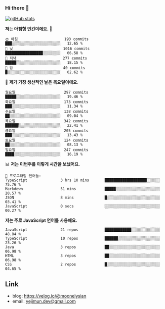 ### Hi there 👋

<!--
**moonelysian/moonelysian** is a ✨ _special_ ✨ repository because its `README.md` (this file) appears on your GitHub profile.

Here are some ideas to get you started:

- 🔭 I’m currently working on ...
- 🌱 I’m currently learning ...
- 👯 I’m looking to collaborate on ...
- 🤔 I’m looking for help with ...
- 💬 Ask me about ...
- 📫 How to reach me: ...
- 😄 Pronouns: ...
- ⚡ Fun fact: ...
-->

<!-- [![wakatime stats](https://github-readme-stats.vercel.app/api/wakatime?username=moonelysian)](https://github.com/anuraghazra/github-readme-stats) -->

[![gitHub stats](https://github-readme-stats.vercel.app/api?username=moonelysian&show_icons=true)](https://github.com/anuraghazra/github-readme-stats)

<!--START_SECTION:waka-->
**저는 아침형 인간이에요. 🐤** 

```text
🌞 아침                     193 commits         ███░░░░░░░░░░░░░░░░░░░░░░   12.65 % 
🌆 낮　                     1016 commits        █████████████████░░░░░░░░   66.58 % 
🌃 저녁                     277 commits         █████░░░░░░░░░░░░░░░░░░░░   18.15 % 
🌙 밤　                     40 commits          █░░░░░░░░░░░░░░░░░░░░░░░░   02.62 % 
```
📅 **제가 가장 생산적인 날은 목요일이에요.** 

```text
월요일                      297 commits         █████░░░░░░░░░░░░░░░░░░░░   19.46 % 
화요일                      173 commits         ███░░░░░░░░░░░░░░░░░░░░░░   11.34 % 
수요일                      138 commits         ██░░░░░░░░░░░░░░░░░░░░░░░   09.04 % 
목요일                      342 commits         ██████░░░░░░░░░░░░░░░░░░░   22.41 % 
금요일                      205 commits         ███░░░░░░░░░░░░░░░░░░░░░░   13.43 % 
토요일                      124 commits         ██░░░░░░░░░░░░░░░░░░░░░░░   08.13 % 
일요일                      247 commits         ████░░░░░░░░░░░░░░░░░░░░░   16.19 % 
```


📊 **저는 이번주를 이렇게 시간을 보냈어요.** 

```text
💬 프로그래밍 언어들: 
TypeScript               3 hrs 10 mins       ███████████████████░░░░░░   75.76 % 
Markdown                 51 mins             █████░░░░░░░░░░░░░░░░░░░░   20.57 % 
JSON                     8 mins              █░░░░░░░░░░░░░░░░░░░░░░░░   03.41 % 
JavaScript               0 secs              ░░░░░░░░░░░░░░░░░░░░░░░░░   00.27 % 
```

**저는 주로 JavaScript 언어를 사용해요.** 

```text
JavaScript               21 repos            ████████████░░░░░░░░░░░░░   48.84 % 
TypeScript               10 repos            ██████░░░░░░░░░░░░░░░░░░░   23.26 % 
Java                     3 repos             ██░░░░░░░░░░░░░░░░░░░░░░░   06.98 % 
HTML                     3 repos             ██░░░░░░░░░░░░░░░░░░░░░░░   06.98 % 
CSS                      2 repos             █░░░░░░░░░░░░░░░░░░░░░░░░   04.65 % 
```




<!--END_SECTION:waka-->


## Link
- blog: https://velog.io/@moonelysian
- email: yejimun.dev@gmail.com
